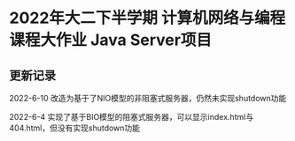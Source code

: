 # 2022年大二下半学期 计算机网络与编程课程大作业 Java Server项目
## 更新记录
2022-6-10 改造为基于了NIO模型的非阻塞式服务器，仍然未实现shutdown功能  

2022-6-4 实现了基于BIO模型的阻塞式服务器，可以显示index.html与404.html，但没有实现shutdown功能